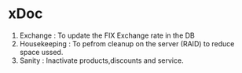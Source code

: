 # xDoc

1. Exchange : To update the FIX Exchange rate in the DB 
2. Housekeeping : To pefrom cleanup on the server (RAID) to reduce space ussed. 
3. Sanity : Inactivate products,discounts and service.

